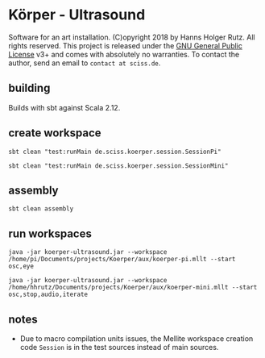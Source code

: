 # Körper - Ultrasound

Software for an art installation. (C)opyright 2018 by Hanns Holger Rutz. All rights reserved. This project is released under the
[GNU General Public License](http://github.com/Sciss/Koerper/blob/master/LICENSE) v3+ and comes with absolutely no warranties.
To contact the author, send an email to `contact at sciss.de`.

## building

Builds with sbt against Scala 2.12.

## create workspace

    sbt clean "test:runMain de.sciss.koerper.session.SessionPi"
    
    sbt clean "test:runMain de.sciss.koerper.session.SessionMini"

## assembly

    sbt clean assembly

## run workspaces

    java -jar koerper-ultrasound.jar --workspace /home/pi/Documents/projects/Koerper/aux/koerper-pi.mllt --start osc,eye

    java -jar koerper-ultrasound.jar --workspace /home/hhrutz/Documents/projects/Koerper/aux/koerper-mini.mllt --start osc,stop,audio,iterate

## notes

- Due to macro compilation units issues, the Mellite workspace creation code `Session` is in the test sources instead of main sources.
